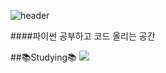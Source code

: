 ![header](https://capsule-render.vercel.app/api?type=cylinder&color=9EB23B&height=300&section=header&text=Python%20%study&fontSize=100&animation=blinking&fontColor=FCF9C6)

####파이썬 공부하고 코드 올리는 공간

##📚Studying📚
<img src="https://img.shields.io/badge/Python-3776AB?style=for-the-badge&logo=Python&logoColor=white">
